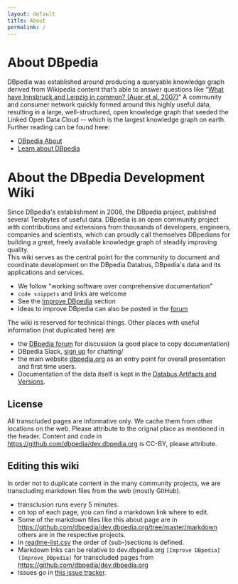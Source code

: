 ```yaml
---
layout: default
title: About
permalink: /
---
```


# About DBpedia
DBpedia was established around producing a queryable knowledge graph derived from Wikipedia content that’s able to answer questions like “[What have Innsbruck and Leipzig in common? (Auer et al. 2007)](http://www.jens-lehmann.org/files/2007/wiki_extraction.pdf)” A community and consumer network quickly formed around this highly useful data, resulting in a large, well-structured, open knowledge graph that seeded the Linked Open Data Cloud -- which is the largest knowledge graph on earth. 
Further reading can be found here:

* [DBpedia About](https://wiki.dbpedia.org/about)
* [Learn about DBpedia](https://wiki.dbpedia.org/learn-about-dbpedia)

# About the DBpedia Development Wiki
Since DBpedia's establishment in 2006, the DBpedia project, published several Terabytes of useful data. DBpedia is an open community project with contributions and extensions from thousands of developers, engineers, companies and scientists, which can proudly call themselves DBpedians for building a great, freely available knowledge graph of steadily improving quality.     
This wiki serves as the central point for the community to document and coordinate development on the DBpedia Databus, DBpedia's data and its applications and services.

* We follow "working software over comprehensive documentation" 
* `code snippets` and links are welcome
* See the [Improve DBpedia](Improve_DBpedia) section 
* Ideas to improve DBpedia can also be posted in the [forum](https://forum.dbpedia.org)


The wiki is reserved for technical things. Other places with useful information (not duplicated here) are 

* the [DBpedia forum](https://forum.dbpedia.org) for discussion (a good place to copy documentation)
* DBpedia Slack, [sign up](https://dbpedia-slack.herokuapp.com/) for chatting/
* the main website [dbpedia.org](http://dbpedia.org/) as an entry point for overall presentation and first time users.  
* Documentation of the data itself is kept in the [Databus Artifacts and Versions](https://databus.dbpedia.org/dbpedia).

## License
All transcluded pages are informative only. We cache them from other locations on the web. Please attribute to the orignal place as mentioned in the header. Content and code in https://github.com/dbpedia/dev.dbpedia.org is CC-BY, please attribute. 

## Editing this wiki
In order not to duplicate content in the many community projects, we are transcluding markdown files from the web (mostly GitHub). 

* transclusion runs every 5 minutes.
* on top of each page, you can find a markdown link where to edit. 
* Some of the markdown files like this about page are in https://github.com/dbpedia/dev.dbpedia.org/tree/master/markdown others are in the respective projects. 
* In [readme-list.csv](https://github.com/dbpedia/dev.dbpedia.org/blob/master/readme-list.csv) the order of (sub-)sections is defined. 
* Markdown lnks can be relative to dev.dbpedia.org `[Improve DBpedia](Improve_DBpedia)` for transcluded pages from https://github.com/dbpedia/dev.dbpedia.org
* Issues go in [this issue tracker](https://github.com/dbpedia/dev.dbpedia.org/issues). 

